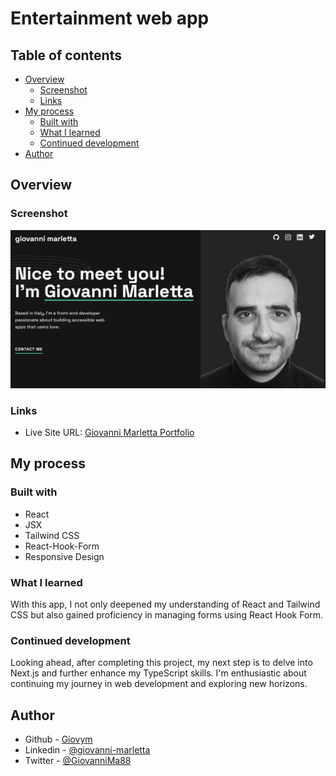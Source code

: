 # Entertainment web app

## Table of contents

- [Overview](#overview)
  - [Screenshot](#screenshot)
  - [Links](#links)
- [My process](#my-process)
  - [Built with](#built-with)
  - [What I learned](#what-i-learned)
  - [Continued development](#continued-development)
- [Author](#author)

## Overview

### Screenshot

![](https://github.com/Giovym/giovanni-marletta-portfolio/blob/master/src/assets/images/Screenshot.png)

### Links

- Live Site URL: [Giovanni Marletta Portfolio](https://giovym.github.io/giovanni-marletta-portfolio/)

## My process

### Built with

- React
- JSX
- Tailwind CSS
- React-Hook-Form
- Responsive Design

### What I learned

With this app, I not only deepened my understanding of React and Tailwind CSS but also gained proficiency in managing forms using React Hook Form.

### Continued development

Looking ahead, after completing this project, my next step is to delve into Next.js and further enhance my TypeScript skills. I'm enthusiastic about continuing my journey in web development and exploring new horizons.

## Author

- Github - [Giovym](<[https://www.your-site.com](https://github.com/Giovym)>)
- Linkedin - [@giovanni-marletta](https://www.linkedin.com/in/giovanni-marletta/)
- Twitter - [@GiovanniMa88](https://twitter.com/GiovanniMa88)

